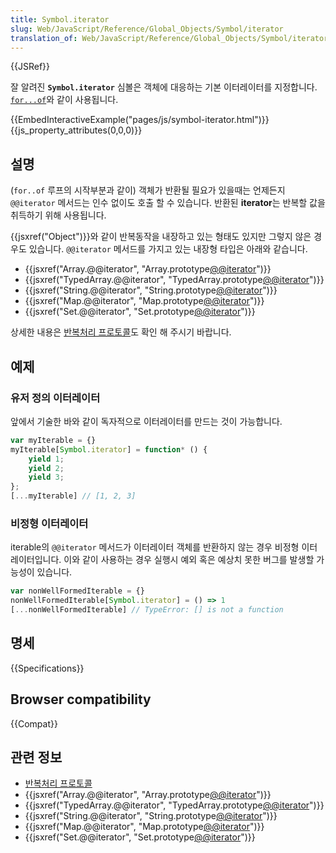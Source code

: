 ```yaml
---
title: Symbol.iterator
slug: Web/JavaScript/Reference/Global_Objects/Symbol/iterator
translation_of: Web/JavaScript/Reference/Global_Objects/Symbol/iterator
---
```


{{JSRef}}

잘 알려진 **`Symbol.iterator`** 심볼은 객체에 대응하는 기본 이터레이터를 지정합니다. [`for...of`](/ko/docs/docs/Web/JavaScript/Reference/Statements/for...of)와 같이 사용됩니다.

{{EmbedInteractiveExample("pages/js/symbol-iterator.html")}}{{js_property_attributes(0,0,0)}}

## 설명

(`for..of` 루프의 시작부분과 같이) 객체가 반환될 필요가 있을때는 언제든지`@@iterator` 메서드는 인수 없이도 호출 할 수 있습니다. 반환된 **iterator**는 반복할 값을 취득하기 위해 사용됩니다.

{{jsxref("Object")}}와 같이 반복동작을 내장하고 있는 형태도 있지만 그렇지 않은 경우도 있습니다. `@@iterator` 메서드를 가지고 있는 내장형 타입은 아래와 같습니다.

- {{jsxref("Array.@@iterator", "Array.prototype[@@iterator]()")}}
- {{jsxref("TypedArray.@@iterator", "TypedArray.prototype[@@iterator]()")}}
- {{jsxref("String.@@iterator", "String.prototype[@@iterator]()")}}
- {{jsxref("Map.@@iterator", "Map.prototype[@@iterator]()")}}
- {{jsxref("Set.@@iterator", "Set.prototype[@@iterator]()")}}

상세한 내용은 [반복처리 프로토콜](/ko/docs/Web/JavaScript/Reference/Iteration_protocols)도 확인 해 주시기 바랍니다.

## 예제

### 유저 정의 이터레이터

앞에서 기술한 바와 같이 독자적으로 이터레이터를 만드는 것이 가능합니다.

```js
var myIterable = {}
myIterable[Symbol.iterator] = function* () {
    yield 1;
    yield 2;
    yield 3;
};
[...myIterable] // [1, 2, 3]
```

### 비정형 이터레이터

iterable의 `@@iterator` 메서드가 이터레이터 객체를 반환하지 않는 경우 비정형 이터레이터입니다. 이와 같이 사용하는 경우 실행시 예외 혹은 예상치 못한 버그를 발생할 가능성이 있습니다.

```js
var nonWellFormedIterable = {}
nonWellFormedIterable[Symbol.iterator] = () => 1
[...nonWellFormedIterable] // TypeError: [] is not a function
```

## 명세

{{Specifications}}

## Browser compatibility

{{Compat}}

## 관련 정보

- [반복처리 프로토콜](/ko/docs/Web/JavaScript/Reference/Iteration_protocols)
- {{jsxref("Array.@@iterator", "Array.prototype[@@iterator]()")}}
- {{jsxref("TypedArray.@@iterator", "TypedArray.prototype[@@iterator]()")}}
- {{jsxref("String.@@iterator", "String.prototype[@@iterator]()")}}
- {{jsxref("Map.@@iterator", "Map.prototype[@@iterator]()")}}
- {{jsxref("Set.@@iterator", "Set.prototype[@@iterator]()")}}
